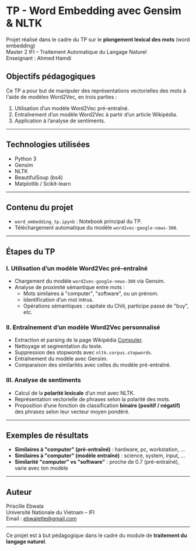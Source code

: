 # TP - Word Embedding avec Gensim & NLTK

Projet réalisé dans le cadre du TP sur le **plongement lexical des mots** (word embedding)  
Master 2 IFI – Traitement Automatique du Langage Naturel  
Enseignant : Ahmed Hamdi

## Objectifs pédagogiques

Ce TP a pour but de manipuler des représentations vectorielles des mots à l'aide de modèles Word2Vec, en trois parties :

1. Utilisation d’un modèle Word2Vec pré-entraîné.
2. Entraînement d’un modèle Word2Vec à partir d’un article Wikipédia.
3. Application à l’analyse de sentiments.

---

## Technologies utilisées

- Python 3
- Gensim
- NLTK
- BeautifulSoup (bs4)
- Matplotlib / Scikit-learn

---

## Contenu du projet

- `word_embedding_tp.ipynb` : Notebook principal du TP.
- Téléchargement automatique du modèle `word2vec-google-news-300`.

---

## Étapes du TP

### I. Utilisation d’un modèle Word2Vec pré-entraîné

- Chargement du modèle `word2vec-google-news-300` via Gensim.
- Analyse de proximité sémantique entre mots :
  - Mots similaires à "computer", "software", ou un prénom.
  - Identification d’un mot intrus.
  - Opérations sémantiques : capitale du Chili, participe passé de "buy", etc.

### II. Entraînement d’un modèle Word2Vec personnalisé

- Extraction et parsing de la page Wikipédia [Computer](https://en.wikipedia.org/wiki/Computer).
- Nettoyage et segmentation du texte.
- Suppression des stopwords avec `nltk.corpus.stopwords`.
- Entraînement du modèle avec Gensim.
- Comparaison des similarités avec celles du modèle pré-entraîné.

###  III. Analyse de sentiments

- Calcul de la **polarité lexicale** d’un mot avec NLTK.
- Représentation vectorielle de phrases selon la polarité des mots.
- Proposition d’une fonction de classification **binaire (positif / négatif)** des phrases selon leur vecteur moyen pondéré.

---

## Exemples de résultats

- **Similaires à "computer" (pré-entraîné)** : hardware, pc, workstation, ...
- **Similaires à "computer" (modèle entraîné)** : science, system, input, ...
- **Similarité "computer" vs "software"** : proche de 0.7 (pré-entraîné), varie avec ton modèle

---

## Auteur

Priscille Ebwala  
Université Nationale du Vietnam – IFI  
Email : ebwalette@gmail.com

---

Ce projet est à but pédagogique dans le cadre du module de **traitement du langage naturel**.
